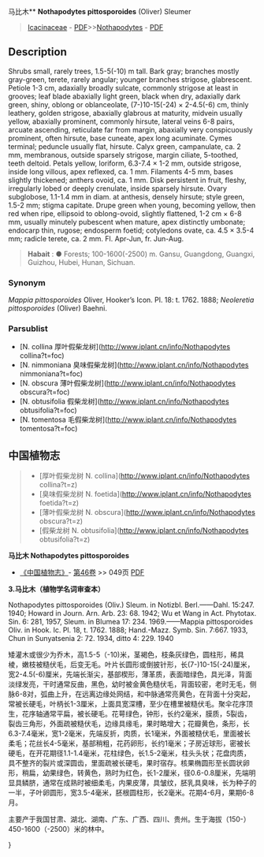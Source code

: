 马比木** **Nothapodytes pittosporoides** (Oliver) Sleumer

> [Icacinaceae](http://www.iplant.cn/info/Icacinaceae?t=foc) - [PDF](http://www.iplant.cn/foc/pdf/Icacinaceae.pdf)>>[Nothapodytes](http://www.iplant.cn/info/Nothapodytes?t=foc) - [PDF](http://www.iplant.cn/foc/pdf/Nothapodytes.pdf)

## Description

Shrubs small, rarely trees, 1.5-5(-10) m tall. Bark gray; branches mostly gray-green, terete, rarely angular; younger branches strigose, glabrescent. Petiole 1-3 cm, adaxially broadly sulcate, commonly strigose at least in grooves; leaf blade abaxially light green, black when dry, adaxially dark green, shiny, oblong or oblanceolate, (7-)10-15(-24) × 2-4.5(-6) cm, thinly leathery, golden strigose, abaxially glabrous at maturity, midvein usually yellow, abaxially prominent, commonly hirsute, lateral veins 6-8 pairs, arcuate ascending, reticulate far from margin, abaxially very conspicuously prominent, often hirsute, base cuneate, apex long acuminate. Cymes terminal; peduncle usually flat, hirsute. Calyx green, campanulate, ca. 2 mm, membranous, outside sparsely strigose, margin ciliate, 5-toothed, teeth deltoid. Petals yellow, loriform, 6.3-7.4 × 1-2 mm, outside strigose, inside long villous, apex reflexed, ca. 1 mm. Filaments 4-5 mm, bases slightly thickened; anthers ovoid, ca. 1 mm. Disk persistent in fruit, fleshy, irregularly lobed or deeply crenulate, inside sparsely hirsute. Ovary subglobose, 1.1-1.4 mm in diam. at anthesis, densely hirsute; style green, 1.5-2 mm; stigma capitate. Drupe green when young, becoming yellow, then red when ripe, ellipsoid to oblong-ovoid, slightly flattened, 1-2 cm × 6-8 mm, usually minutely pubescent when mature, apex distinctly umbonate; endocarp thin, rugose; endosperm foetid; cotyledons ovate, ca. 4.5 × 3.5-4 mm; radicle terete, ca. 2 mm. Fl. Apr-Jun, fr. Jun-Aug.

> **Habait** : 
>● Forests; 100-1600(-2500) m. Gansu, Guangdong, Guangxi, Guizhou, Hubei, Hunan, Sichuan.

### Synonym
*Mappia pittosporoides* Oliver, Hooker’s Icon. Pl. 18: t. 1762. 1888; *Neoleretia pittosporoides* (Oliver) Baehni.

### Parsublist

* [N.  collina  厚叶假柴龙树](http://www.iplant.cn/info/Nothapodytes collina?t=foc)
* [N.  nimmoniana  臭味假柴龙树](http://www.iplant.cn/info/Nothapodytes nimmoniana?t=foc)
* [N.  obscura  薄叶假柴龙树](http://www.iplant.cn/info/Nothapodytes obscura?t=foc)
* [N.  obtusifolia  假柴龙树](http://www.iplant.cn/info/Nothapodytes obtusifolia?t=foc)
* [N.  tomentosa  毛假柴龙树](http://www.iplant.cn/info/Nothapodytes tomentosa?t=foc)

## 中国植物志

> * [厚叶假柴龙树  N.  collina](http://www.iplant.cn/info/Nothapodytes collina?t=z)
> * [臭味假柴龙树  N.  foetida](http://www.iplant.cn/info/Nothapodytes foetida?t=z)
> * [薄叶假柴龙树  N.  obscura](http://www.iplant.cn/info/Nothapodytes obscura?t=z)
> * [假柴龙树  N.  obtusifolia](http://www.iplant.cn/info/Nothapodytes obtusifolia?t=z)

**马比木 Nothapodytes pittosporoides**

* [《中国植物志》](http://www.iplant.cn/frps)- [第46卷](http://www.iplant.cn/frps/vol/46) >> 049页 [PDF](http://www.iplant.cn/frps/pdf/46/049a.PDF)

**3.马比木（植物学名词审查本）**

Nothapodytes pittosporoides (Oliv.) Sleum. in Notizbl. Berl.——Dahl. 15:247. 1940; Howard in Journ. Arn. Arb. 23: 68. 1942; Wu et Wang in Act. Phytotax. Sin. 6: 281, 1957, Sleum. in Blumea 17: 234. 1969.——Mappia pittosporoides Oliv. in Hook. Ic. Pl. 18, t. 1762. 1888; Hand.-Mazz. Symb. Sin. 7:667. 1933, Chun in Sunyatsenia 2: 72. 1934, ditto 4: 229. 1940

矮灌木或很少为乔木，高1.5-5（-10)米，茎褐色，枝条灰绿色，圆柱形，稀具棱，嫩枝被糙伏毛，后变无毛。叶片长圆形或倒披针形，长(7-)10-15(-24)厘米，宽2-4.5(-6)厘米，先端长渐尖，基部楔形，薄革质，表面暗绿色，具光泽，背面淡绿发亮，干时通常反曲，黑色，幼时被金黄色糙伏毛，背面较密，老时无毛，侧脉6-8对，弧曲上升，在远离边缘处网结，和中脉通常亮黄色，在背面十分突起，常被长硬毛，叶柄长1-3厘米，上面具宽深槽，至少在槽里被糙伏毛。聚伞花序顶生，花序轴通常平扁，被长硬毛。花萼绿色，钟形，长约2毫米，膜质，5裂齿，裂齿三角形，外面疏被糙伏毛，边缘具缘毛，果时略增大；花瓣黄色，条形，长6.3-7.4毫米，宽1-2毫米，先端反折，肉质，长1毫米，外面被糙伏毛，里面被长柔毛；花丝长4-5毫米，基部稍粗，花药卵形，长约1毫米；子房近球形，密被长硬毛，在开花期径1.1-1.4毫米，花柱绿色，长1.5-2毫米，柱头头状；花盘肉质，具不整齐的裂片或深圆齿，里面疏被长硬毛，果时宿存。核果椭圆形至长圆状卵形，稍扁，幼果绿色，转黄色，熟时为红色，长1-2厘米，径0.6-0.8厘米，先端明显具鳞脐，通常在成熟时被细柔毛，内果皮薄，具皱纹，胚乳具臭味，长为种子的一半，子叶卵圆形，宽3.5-4毫米，胚根圆柱形，长2毫米。花期4-6月，果期6-8月。

主要产于我国甘肃、湖北、湖南、广东、广西、四川、贵州。生于海拔（150-）450-1600（-2500）米的林中。

}